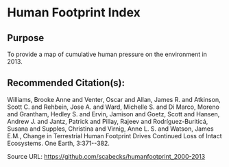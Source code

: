 # Human Footprint Index

## Purpose

To provide a map of cumulative human pressure on the environment in 2013.

## Recommended Citation(s):

Williams, Brooke Anne and Venter, Oscar and Allan, James R. and Atkinson, Scott C. and Rehbein, Jose A. and Ward, Michelle S. and Di Marco, Moreno and Grantham, Hedley S. and Ervin, Jamison and Goetz, Scott and Hansen, Andrew J. and Jantz, Patrick and Pillay, Rajeev and Rodríguez-Buriticá, Susana and Supples, Christina and Virnig, Anne L. S. and Watson, James E.M., Change in Terrestrial Human Footprint Drives Continued Loss of Intact Ecosystems. One Earth, 3:371--382.

Source URL: https://github.com/scabecks/humanfootprint_2000-2013

